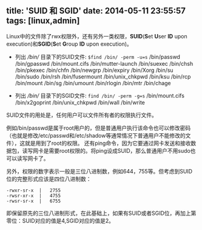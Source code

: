 title: 'SUID 和 SGID'
date: 2014-05-11 23:55:57
tags: [linux,admin]
---
Linux中的文件除了rwx权限外，还有另外一类权限，**SUID**(**S**et **U**ser **ID** upon execution)和**SGID**(**S**et **G**roup **ID** upon execution)。

* 列出 _/bin/_ 目录下的SUID文件:
``
$find /bin/ -perm -u=s
``
	/bin/passwd
	/bin/gpasswd
	/bin/mount.cifs
	/bin/mutter-launch
	/bin/suexec
	/bin/chsh
	/bin/pkexec
	/bin/chfn
	/bin/newgrp
	/bin/expiry
	/bin/Xorg
	/bin/su
	/bin/sudo
	/bin/rsh
	/bin/fusermount
	/bin/unix_chkpwd
	/bin/ksu
	/bin/rcp
	/bin/mount
	/bin/sg
	/bin/umount
	/bin/rlogin
	/bin/mtr
	/bin/chage

* 列出 _/bin/_ 目录下的SGID文件:
``
find /bin/ -perm -g=s
``
	/bin/mount.cifs
	/bin/x2goprint
	/bin/unix_chkpwd
	/bin/wall
	/bin/write

SUID文件的用处是，任何用户可以文件所有者的权限执行文件。

例如/bin/passwd是属于root用户的，但是普通用户执行该命令也可以修改密码（也就是修改/etc/passwd和/etc/shadow等通常情况下普通用户不能修改的文件），这就是用到了root的权限。
还有ping命令，因为它要通过网卡发送和接收数据包，读写网卡是需要root权限的。将ping设成SUID，那么普通用户不用sudo也可以读写网卡了。

另外，权限的数字表示一般是三位八进制数，例如644，755等。但考虑到SUID位的完整形式应该是四位八进制数：

	-rwxr-sr-x	|	2755
	-rwsr-xr-x	|	4755
	-rwsr-sr-x	|	6755

即保留原先的三位八进制形式，在此基础上，如果有SUID或者SGID位，再加上第零位：SUID对应的值是4,SGID对应的值是2。
